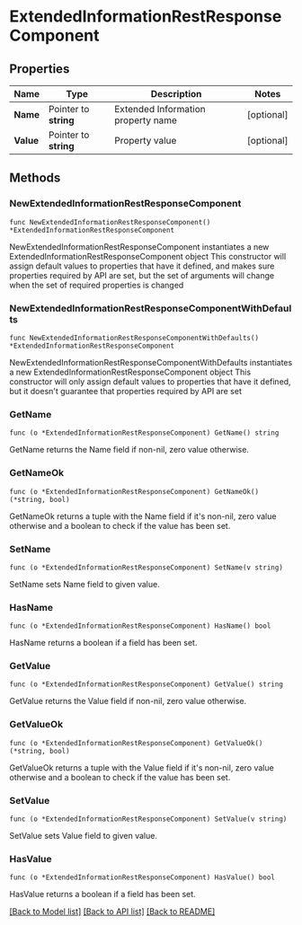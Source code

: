 # ExtendedInformationRestResponseComponent

## Properties

Name | Type | Description | Notes
------------ | ------------- | ------------- | -------------
**Name** | Pointer to **string** | Extended Information property name | [optional] 
**Value** | Pointer to **string** | Property value | [optional] 

## Methods

### NewExtendedInformationRestResponseComponent

`func NewExtendedInformationRestResponseComponent() *ExtendedInformationRestResponseComponent`

NewExtendedInformationRestResponseComponent instantiates a new ExtendedInformationRestResponseComponent object
This constructor will assign default values to properties that have it defined,
and makes sure properties required by API are set, but the set of arguments
will change when the set of required properties is changed

### NewExtendedInformationRestResponseComponentWithDefaults

`func NewExtendedInformationRestResponseComponentWithDefaults() *ExtendedInformationRestResponseComponent`

NewExtendedInformationRestResponseComponentWithDefaults instantiates a new ExtendedInformationRestResponseComponent object
This constructor will only assign default values to properties that have it defined,
but it doesn't guarantee that properties required by API are set

### GetName

`func (o *ExtendedInformationRestResponseComponent) GetName() string`

GetName returns the Name field if non-nil, zero value otherwise.

### GetNameOk

`func (o *ExtendedInformationRestResponseComponent) GetNameOk() (*string, bool)`

GetNameOk returns a tuple with the Name field if it's non-nil, zero value otherwise
and a boolean to check if the value has been set.

### SetName

`func (o *ExtendedInformationRestResponseComponent) SetName(v string)`

SetName sets Name field to given value.

### HasName

`func (o *ExtendedInformationRestResponseComponent) HasName() bool`

HasName returns a boolean if a field has been set.

### GetValue

`func (o *ExtendedInformationRestResponseComponent) GetValue() string`

GetValue returns the Value field if non-nil, zero value otherwise.

### GetValueOk

`func (o *ExtendedInformationRestResponseComponent) GetValueOk() (*string, bool)`

GetValueOk returns a tuple with the Value field if it's non-nil, zero value otherwise
and a boolean to check if the value has been set.

### SetValue

`func (o *ExtendedInformationRestResponseComponent) SetValue(v string)`

SetValue sets Value field to given value.

### HasValue

`func (o *ExtendedInformationRestResponseComponent) HasValue() bool`

HasValue returns a boolean if a field has been set.


[[Back to Model list]](../README.md#documentation-for-models) [[Back to API list]](../README.md#documentation-for-api-endpoints) [[Back to README]](../README.md)


